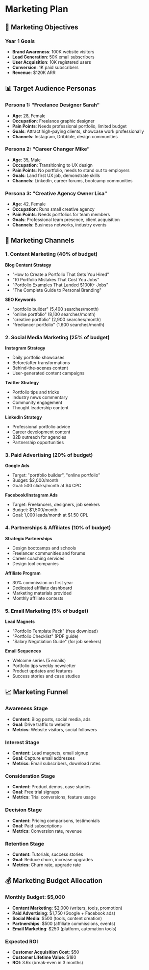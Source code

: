 # Marketing Plan

## 🎯 Marketing Objectives

### Year 1 Goals
- **Brand Awareness**: 100K website visitors
- **Lead Generation**: 50K email subscribers
- **User Acquisition**: 10K registered users
- **Conversion**: 1K paid subscribers
- **Revenue**: $120K ARR

## 📊 Target Audience Personas

### Persona 1: "Freelance Designer Sarah"
- **Age**: 28, Female
- **Occupation**: Freelance graphic designer
- **Pain Points**: Needs professional portfolio, limited budget
- **Goals**: Attract high-paying clients, showcase work professionally
- **Channels**: Instagram, Dribbble, design communities

### Persona 2: "Career Changer Mike"
- **Age**: 35, Male
- **Occupation**: Transitioning to UX design
- **Pain Points**: No portfolio, needs to stand out to employers
- **Goals**: Land first UX job, demonstrate skills
- **Channels**: LinkedIn, career forums, bootcamp communities

### Persona 3: "Creative Agency Owner Lisa"
- **Age**: 42, Female
- **Occupation**: Runs small creative agency
- **Pain Points**: Needs portfolios for team members
- **Goals**: Professional team presence, client acquisition
- **Channels**: Business networks, industry events

## 🚀 Marketing Channels

### 1. Content Marketing (40% of budget)
**Blog Content Strategy**
- "How to Create a Portfolio That Gets You Hired"
- "10 Portfolio Mistakes That Cost You Jobs"
- "Portfolio Examples That Landed $100K+ Jobs"
- "The Complete Guide to Personal Branding"

**SEO Keywords**
- "portfolio builder" (5,400 searches/month)
- "online portfolio" (8,100 searches/month)
- "creative portfolio" (2,900 searches/month)
- "freelancer portfolio" (1,600 searches/month)

### 2. Social Media Marketing (25% of budget)
**Instagram Strategy**
- Daily portfolio showcases
- Before/after transformations
- Behind-the-scenes content
- User-generated content campaigns

**Twitter Strategy**
- Portfolio tips and tricks
- Industry news commentary
- Community engagement
- Thought leadership content

**LinkedIn Strategy**
- Professional portfolio advice
- Career development content
- B2B outreach for agencies
- Partnership opportunities

### 3. Paid Advertising (20% of budget)
**Google Ads**
- Target: "portfolio builder", "online portfolio"
- Budget: $2,000/month
- Goal: 500 clicks/month at $4 CPC

**Facebook/Instagram Ads**
- Target: Freelancers, designers, job seekers
- Budget: $1,500/month
- Goal: 1,000 leads/month at $1.50 CPL

### 4. Partnerships & Affiliates (10% of budget)
**Strategic Partnerships**
- Design bootcamps and schools
- Freelancer communities and forums
- Career coaching services
- Design tool companies

**Affiliate Program**
- 30% commission on first year
- Dedicated affiliate dashboard
- Marketing materials provided
- Monthly affiliate contests

### 5. Email Marketing (5% of budget)
**Lead Magnets**
- "Portfolio Template Pack" (free download)
- "Portfolio Checklist" (PDF guide)
- "Salary Negotiation Guide" (for job seekers)

**Email Sequences**
- Welcome series (5 emails)
- Portfolio tips weekly newsletter
- Product updates and features
- Success stories and case studies

## 📈 Marketing Funnel

### Awareness Stage
- **Content**: Blog posts, social media, ads
- **Goal**: Drive traffic to website
- **Metrics**: Website visitors, social followers

### Interest Stage
- **Content**: Lead magnets, email signup
- **Goal**: Capture email addresses
- **Metrics**: Email subscribers, download rates

### Consideration Stage
- **Content**: Product demos, case studies
- **Goal**: Free trial signups
- **Metrics**: Trial conversions, feature usage

### Decision Stage
- **Content**: Pricing comparisons, testimonials
- **Goal**: Paid subscriptions
- **Metrics**: Conversion rate, revenue

### Retention Stage
- **Content**: Tutorials, success stories
- **Goal**: Reduce churn, increase upgrades
- **Metrics**: Churn rate, upgrade rate

## 💰 Marketing Budget Allocation

### Monthly Budget: $5,000
- **Content Marketing**: $2,000 (writers, tools, promotion)
- **Paid Advertising**: $1,750 (Google + Facebook ads)
- **Social Media**: $500 (tools, content creation)
- **Partnerships**: $500 (affiliate commissions, events)
- **Email Marketing**: $250 (platform, automation tools)

### Expected ROI
- **Customer Acquisition Cost**: $50
- **Customer Lifetime Value**: $180
- **ROI**: 3.6x (break-even in 3 months)
